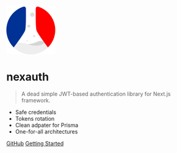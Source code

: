 <img alt="beta.gouv.fr Logo" height="128" src="_media/logo.svg" />

# nexauth

> A dead simple JWT-based authentication library for Next.js framework.

- Safe credentials
- Tokens rotation
- Clean adpater for Prisma
- One-for-all architectures

[GitHub](https://github.com/betagouv/nexauth/)
[Getting Started](#nexauth)
